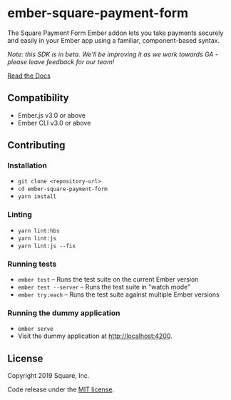 ember-square-payment-form
==============================================================================

The Square Payment Form Ember addon lets you take payments securely and easily
in your Ember app using a familiar, component-based syntax.

*Note: this SDK is in beta. We'll be improving it as we work towards GA - please
leave feedback for our team!*

[Read the Docs](https://square.github.io/ember-square-payment-form)


Compatibility
------------------------------------------------------------------------------

* Ember.js v3.0 or above
* Ember CLI v3.0 or above

Contributing
------------------------------------------------------------------------------

### Installation

* `git clone <repository-url>`
* `cd ember-square-payment-form`
* `yarn install`

### Linting

* `yarn lint:hbs`
* `yarn lint:js`
* `yarn lint:js --fix`

### Running tests

* `ember test` – Runs the test suite on the current Ember version
* `ember test --server` – Runs the test suite in "watch mode"
* `ember try:each` – Runs the test suite against multiple Ember versions

### Running the dummy application

* `ember serve`
* Visit the dummy application at [http://localhost:4200](http://localhost:4200).


License
------------------------------------------------------------------------------

Copyright 2019 Square, Inc.

Code release under the [MIT license](LICENSE.md).
